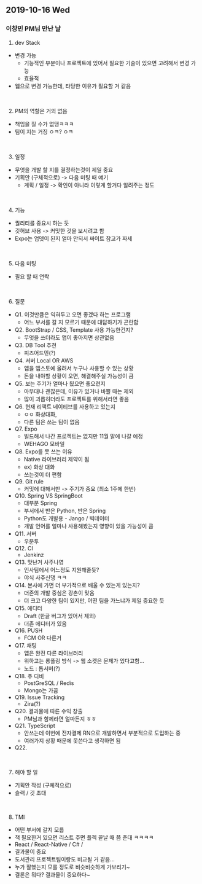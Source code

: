 ## 2019-10-16 Wed
### 이창민 PM님 만난 날

1. dev Stack
- 변경 가능
  - 기능적인 부분이나 프로젝트에 있어서 필요한 기술이 있으면 고려해서 변경 가능
  - 효율적
- 웹으로 변경 가능한데, 타당한 이유가 필요할 거 같음

<br>

2. PM의 역할은 거의 없음
- 책임을 질 수가 없댕ㅋㅋㅋ
- 팀이 지는 거징 ㅇㅋ? ㅇㅋ

<br>

3. 일정
- 무엇을 개발 할 지를 결정하는것이 제일 중요
- 기획안 (구체적으로) -> 다음 미팅 때 얘기
  - 계획 / 일정 -> 확인이 아니라 이렇게 할거다 알려주는 정도

<br>

4. 기능
- 퀄리티를 중요시 하는 듯
- 깃허브 사용 -> 커밋한 것을 보시려고 함
- Expo는 업뎃이 된지 얼마 안되서 싸이트 참고가 짜세


<br>

5. 다음 미팅
- 필요 할 때 연락

<br>

6. 질문
- Q1. 이것만큼은 익혀두고 오면 좋겠다 하는 프로그램
  - 어느 부서를 갈 지 모르기 때문에 대답하기가 곤란함
- Q2. BootStrap / CSS, Template 사용 가능한건지?
  - 무엇을 쓰더라도 앱이 좋아지면 상관없음
- Q3. DB Tool 추천
  - 피즈어드민(?)
- Q4. 서버 Local OR AWS
  - 앱을 앱스토에 올려서 누구나 사용할 수 있는 상황
  - 돈을 내야할 상황이 오면, 해결해주실 가능성이 큼
- Q5. 보는 주기가 얼마나 됬으면 좋으련지
  - 아무대나 괜찮은데, 이유가 있거나 바쁠 때는 제외
  - 많이 괴롭히더라도 프로젝트를 위해서라면 좋음
- Q6. 현재 리액트 네이티브를 사용하고 있는지
  - ㅇㅇ 화상대화,
  - 다른 팀은 쓰는 팀이 없음 
- Q7. Expo
  - 빌드해서 나간 프로젝트는 없지만 11월 말에 나갈 예정
  - WEHAGO 모바일
- Q8. Expo를 못 쓰는 이유
  - Native 라이브러리 제약이 됨
  - ex) 화상 대화
  - 쓰는것이 더 편함
- Q9. Git rule
  - 커밋에 대해서만 -> 주기가 중요 (최소 1주에 한번)
- Q10. Spring VS SpringBoot
  - 대부분 Spring
  - 부서에서 반은 Python, 반은 Spring
  - Python도 개발용 - Jango / 빅데이터
  - 개발 언어를 얼마나 사용해봤는지 영향이 있을 가능성이 큼
- Q11. 서버
  - 우분투
- Q12. CI
  - Jenkinz
- Q13. 맛난거 사주나영
  - 인사팀에서 어느정도 지원해줄듯?
  - 야식 사주신댕 ㅋㅋ
- Q14. 본사에 가면 더 부가적으로 배울 수 있는게 있는지?
  - 더존의 개발 중심은 강촌이 맞음
  - 더 크고 다양한 팀이 있지만, 어떤 팀을 가느냐가 제일 중요한 듯
- Q15. 에디터
  - Draft (한글 버그가 있어서 제외)
  - 더존 에디터가 있음
- Q16. PUSH
  - FCM OR 다른거
- Q17. 채팅
  - 앱은 완전 다른 라이브러리
  - 위하고는 롱폴링 방식 -> 웹 소켓은 문제가 있다고함...
  - 노드 : 톱서버(?)
- Q18. 주 디비
  - PostGreSQL / Redis
  - Mongo는 가끔 
- Q19. Issue Tracking
  - Zira(?)
- Q20. 결과물에 따른 수익 창출
  - PM님과 함께라면 얼마든지 ㅎㅎ
- Q21. TypeScript
  - 안쓰는데 이번에 전자결제 RN으로 개발하면서 부분적으로 도입하는 중
  - 여러가지 상황 때문에 못쓴다고 생각하면 됨
- Q22. 

<br>

7. 해야 할 일
- 기획안 작성 (구체적으로)
- 슬랙 / 깃 초대

<br>

8. TMI
- 어떤 부서에 갈지 모름
- 책 필요한거 있으면 리스트 주면 플젝 끝날 때 쯤 준대 ㅋㅋㅋㅋ
- React / React-Native / C# /
- 결과물이 중요
- 도서관리 프로젝트팀이랑도 비교될 거 같음...
- 누가 잘했는지 모를 정도로 비슷비슷하게 가보리기~
- 결론은 뭐다? 결과물이 중요하다~